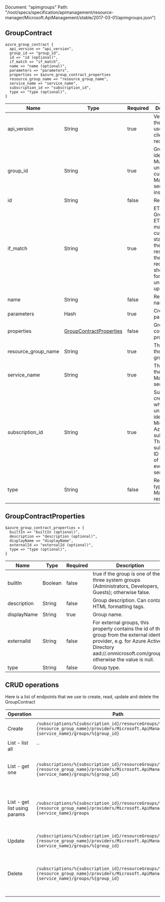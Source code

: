 Document: "apimgroups"
Path: "/root/specs/specification/apimanagement/resource-manager/Microsoft.ApiManagement/stable/2017-03-01/apimgroups.json")

## GroupContract

```puppet
azure_group_contract {
  api_version => "api_version",
  group_id => "group_id",
  id => "id (optional)",
  if_match => "if_match",
  name => "name (optional)",
  parameters => "parameters",
  properties => $azure_group_contract_properties
  resource_group_name => "resource_group_name",
  service_name => "service_name",
  subscription_id => "subscription_id",
  type => "type (optional)",
}
```

| Name        | Type           | Required       | Description       |
| ------------- | ------------- | ------------- | ------------- |
|api_version | String | true | Version of the API to be used with the client request. |
|group_id | String | true | Group identifier. Must be unique in the current API Management service instance. |
|id | String | false | Resource ID. |
|if_match | String | true | ETag of the Group Entity. ETag should match the current entity state from the header response of the GET request or it should be * for unconditional update. |
|name | String | false | Resource name. |
|parameters | Hash | true | Create parameters. |
|properties | [GroupContractProperties](#groupcontractproperties) | false | Group entity contract properties. |
|resource_group_name | String | true | The name of the resource group. |
|service_name | String | true | The name of the API Management service. |
|subscription_id | String | true | Subscription credentials which uniquely identify Microsoft Azure subscription. The subscription ID forms part of the URI for every service call. |
|type | String | false | Resource type for API Management resource. |
        
## GroupContractProperties

```puppet
$azure_group_contract_properties = {
  builtIn => "builtIn (optional)",
  description => "description (optional)",
  displayName => "displayName",
  externalId => "externalId (optional)",
  type => "type (optional)",
}
```

| Name        | Type           | Required       | Description       |
| ------------- | ------------- | ------------- | ------------- |
|builtIn | Boolean | false | true if the group is one of the three system groups (Administrators, Developers, or Guests); otherwise false. |
|description | String | false | Group description. Can contain HTML formatting tags. |
|displayName | String | true | Group name. |
|externalId | String | false | For external groups, this property contains the id of the group from the external identity provider, e.g. for Azure Active Directory aad://<tenant>.onmicrosoft.com/groups/<group object id>; otherwise the value is null. |
|type | String | false | Group type. |



## CRUD operations

Here is a list of endpoints that we use to create, read, update and delete the GroupContract

| Operation | Path | Verb | Description | OperationID |
| ------------- | ------------- | ------------- | ------------- | ------------- |
|Create|`/subscriptions/%{subscription_id}/resourceGroups/%{resource_group_name}/providers/Microsoft.ApiManagement/service/%{service_name}/groups/%{group_id}`|Put|Creates or Updates a group.|Group_CreateOrUpdate|
|List - list all|``||||
|List - get one|`/subscriptions/%{subscription_id}/resourceGroups/%{resource_group_name}/providers/Microsoft.ApiManagement/service/%{service_name}/groups/%{group_id}`|Get|Gets the details of the group specified by its identifier.|Group_Get|
|List - get list using params|`/subscriptions/%{subscription_id}/resourceGroups/%{resource_group_name}/providers/Microsoft.ApiManagement/service/%{service_name}/groups`|Get|Lists a collection of groups defined within a service instance.|Group_ListByService|
|Update|`/subscriptions/%{subscription_id}/resourceGroups/%{resource_group_name}/providers/Microsoft.ApiManagement/service/%{service_name}/groups/%{group_id}`|Put|Creates or Updates a group.|Group_CreateOrUpdate|
|Delete|`/subscriptions/%{subscription_id}/resourceGroups/%{resource_group_name}/providers/Microsoft.ApiManagement/service/%{service_name}/groups/%{group_id}`|Delete|Deletes specific group of the API Management service instance.|Group_Delete|